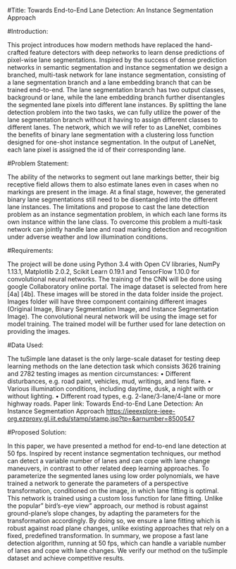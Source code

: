 #Title: Towards End-to-End Lane Detection: An Instance Segmentation Approach

#Introduction:

This project introduces how modern methods have replaced the hand-crafted feature detectors with deep networks to learn dense predictions of pixel-wise lane segmentations. Inspired by the success of dense prediction networks in semantic segmentation and instance segmentation we design a branched, multi-task network for lane instance segmentation, consisting of a lane segmentation branch and a lane embedding branch that can be trained end-to-end. The lane segmentation branch has two output classes, background or lane, while the lane embedding branch further disentangles the segmented lane pixels into different lane instances. By splitting the lane detection problem into the two tasks, we can fully utilize the power of the lane segmentation branch without it having to assign different classes to different lanes. The network, which we will refer to as LaneNet, combines the benefits of binary lane segmentation with a clustering loss function designed for one-shot instance segmentation. In the output of LaneNet, each lane pixel is assigned the id of their corresponding lane.

#Problem Statement:

The ability of the networks to segment out lane markings better, their big receptive field allows them to also estimate lanes even in cases when no markings are present in the image. At a final stage, however, the generated binary lane segmentations still need to be disentangled into the different lane instances. The limitations and propose to cast the lane detection problem as an instance segmentation problem, in which each lane forms its own instance within the lane class. To overcome this problem a multi-task network can jointly handle lane and road marking detection and recognition under adverse weather and low illumination conditions.

#Requirements:

The project will be done using Python 3.4 with Open CV libraries, NumPy 1.13.1, Matplotlib 2.0.2, Scikit Learn 0.19.1 and TensorFlow 1.10.0 for convolutional neural networks. The training of the CNN will be done using google Collaboratory online portal. The image dataset is selected from here [4a] [4b]. These images will be stored in the data folder inside the project. Images folder will have three component containing different images (Original Image, Binary Segmentation Image, and Instance Segmentation Image). The convolutional neural network will be using the image set for model training. The trained model will be further used for lane detection on providing the images.

#Data Used:

The tuSimple lane dataset is the only large-scale dataset for testing deep learning methods on the lane detection task which consists 3626 training and 2782 testing images as mention circumstances:
• Different disturbances, e.g. road paint, vehicles, mud, writings, and lens flare.
• Various illumination conditions, including daytime, dusk, a night with or without lighting.
• Different road types, e.g. 2-lane/3-lane/4-lane or more highway roads.
Paper link: Towards End-to-End Lane Detection: An Instance Segmentation Approach
https://ieeexplore-ieee-org.ezproxy.gl.iit.edu/stamp/stamp.jsp?tp=&arnumber=8500547
 
#Proposed Solution:

In this paper, we have presented a method for end-to-end lane detection at 50 fps. Inspired by recent instance segmentation techniques, our method can detect a variable number of lanes and can cope with lane change maneuvers, in contrast to other related deep learning approaches. To parameterize the segmented lanes using low order polynomials, we have trained a network to generate the parameters of a perspective transformation, conditioned on the image, in which lane fitting is optimal. This network is trained using a custom loss function for lane fitting. Unlike the popular” bird’s-eye view” approach, our method is robust against ground-plane’s slope changes, by adapting the parameters for the transformation accordingly. By doing so, we ensure a lane fitting which is robust against road plane changes, unlike existing approaches that rely on a fixed, predefined transformation. In summary, we propose a fast lane detection algorithm, running at 50 fps, which can handle a variable number of lanes and cope with lane changes. We verify our method on the tuSimple dataset and achieve competitive results.
